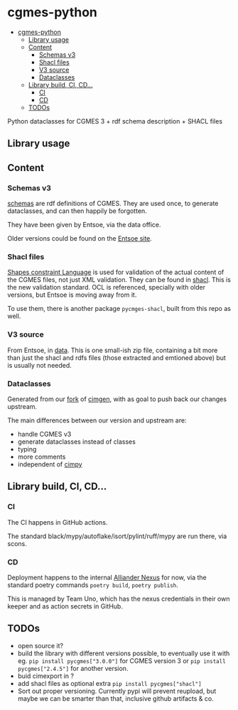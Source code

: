 # cgmes-python

- [cgmes-python](#cgmes-python)
  - [Library usage](#library-usage)
  - [Content](#content)
    - [Schemas v3](#schemas-v3)
    - [Shacl files](#shacl-files)
    - [V3 source](#v3-source)
    - [Dataclasses](#dataclasses)
  - [Library build, CI, CD...](#library-build-ci-cd)
    - [CI](#ci)
    - [CD](#cd)
  - [TODOs](#todos)

Python dataclasses for CGMES 3 + rdf schema description + SHACL files

## Library usage




## Content

### Schemas v3

[schemas](./schemas/) are rdf definitions of CGMES. They are used once, to generate dataclasses, and
can then happily be forgotten.

They have been given by Entsoe, via the data office.

Older versions could be found on the [Entsoe site](https://www.entsoe.eu/data/cim/cim-for-grid-models-exchange/).

### Shacl files

[Shapes constraint Language](https://en.wikipedia.org/wiki/SHACL) is used for validation of the actual content of the
CGMES files, not just XML validation. They can be found in [shacl](./pycgmes/shacl). This is the new validation standard. OCL
is referenced, specially with older versions, but Entsoe is moving away from it.

To use them, there is another package `pycmges-shacl`, built from this repo as well.

### V3 source

From Entsoe, in [data](./data/). This is one small-ish zip file, containing a bit more than just the shacl and rdfs
files (those extracted and emtioned above) but is usually not needed.

### Dataclasses

Generated from our [fork](https://github.com/Alliander/uno-cimgen/) of [cimgen](https://github.com/sogno-platform/cimgen), with as goal to push back our changes upstream.

The main differences between our version and upstream are:

- handle CGMES v3
- generate dataclasses instead of classes
- typing
- more comments
- independent of [cimpy](https://github.com/sogno-platform/cimpy)

## Library build, CI, CD...

### CI

The CI happens in GitHub actions.

The standard black/mypy/autoflake/isort/pylint/ruff/mypy are run there, via scons.

### CD

Deployment happens to the internal [Alliander Nexus](https://nexus.appx.cloud/#browse/browse:uno-pypi:pycgmes) for now, via the standard poetry commands `poetry build`, `poetry publish`.

This is managed by Team Uno, which has the nexus credentials in their own keeper and as action secrets in GitHub.

## TODOs

- open source it?
- build the library with different versions possible, to eventually use it with eg. `pip install pycgmes["3.0.0"]` for CGMES version 3 or `pip install pycgmes["2.4.5"]` for another version.
- buid cimexport in ?
- add shacl files as optional extra `pip install pycgmes["shacl"]`
- Sort out proper versioning. Currently pypi will prevent reupload, but maybe we can be smarter than that, inclusive github artifacts & co.
